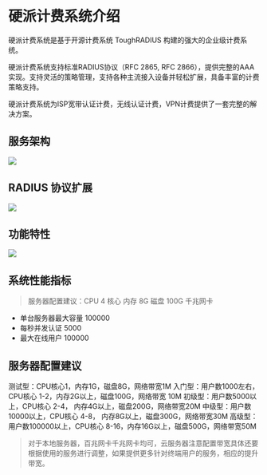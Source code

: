 # 硬派计费系统介绍

硬派计费系统是基于开源计费系统 ToughRADIUS 构建的强大的企业级计费系统。

硬派计费系统支持标准RADIUS协议（RFC 2865, RFC 2866），提供完整的AAA实现。支持灵活的策略管理，支持各种主流接入设备并轻松扩展，具备丰富的计费策略支持。

硬派计费系统为ISP宽带认证计费，无线认证计费，VPN计费提供了一套完整的解决方案。

## 服务架构

![](http://qnstatic.toughcloud.net/toughee-struct.png)


## RADIUS 协议扩展

![](http://qnstatic.toughcloud.net/toughee_radius_ext.png)

## 功能特性

![](http://qnstatic.toughcloud.net/toughee-features.png)

## 系统性能指标

> 服务器配置建议：CPU 4 核心 内存 8G  磁盘 100G 千兆网卡

- 单台服务器最大容量   100000
- 每秒并发认证  5000
- 最大在线用户  100000

## 服务器配置建议

测试型：CPU核心1，内存1G，磁盘8G，网络带宽1M
入门型：用户数1000左右，CPU核心 1-2，内存2G以上，磁盘100G，网络带宽 10M
初级型：用户数5000以上，CPU核心 2-4， 内存4G以上，磁盘200G，网络带宽20M
中级型：用户数10000以上，CPU核心 4-8， 内存8G以上，磁盘300G，网络带宽30M
高级型：用户数100000以上，CPU核心 8-16，内存16G以上，磁盘500G，网络带宽50M

> 对于本地服务器，百兆网卡千兆网卡均可，云服务器注意配置带宽具体还要根据使用的服务进行调整，如果提供更多针对终端用户的服务，相应的提升带宽。




